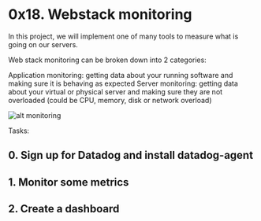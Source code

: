 # 0x18. Webstack monitoring

In this project, we will implement one of many tools to measure what is going on our servers.

Web stack monitoring can be broken down into 2 categories:

Application monitoring: getting data about your running software and making sure it is behaving as expected
Server monitoring: getting data about your virtual or physical server and making sure they are not overloaded (could be CPU, memory, disk or network overload)

![alt monitoring](https://s3.amazonaws.com/intranet-projects-files/holbertonschool-sysadmin_devops/281/hb3pAsO.png)

Tasks:

## 0. Sign up for Datadog and install datadog-agent

## 1. Monitor some metrics

## 2. Create a dashboard
